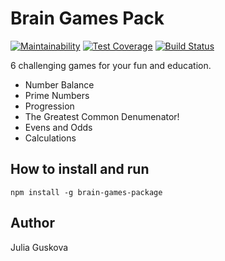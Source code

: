 # Brain Games Pack

[![Maintainability](https://api.codeclimate.com/v1/badges/2c7234844a17578315b6/maintainability)](https://codeclimate.com/github/guskovaue/project-lvl1-s308/maintainability)
[![Test Coverage](https://api.codeclimate.com/v1/badges/2c7234844a17578315b6/test_coverage)](https://codeclimate.com/github/guskovaue/project-lvl1-s308/test_coverage)
[![Build Status](https://travis-ci.org/guskovaue/project-lvl1-s308.svg?branch=master)](https://travis-ci.org/guskovaue/project-lvl1-s308)

6 challenging games for your fun and education.
- Number Balance
- Prime Numbers
- Progression
- The Greatest Common Denumenator!
- Evens and Odds
- Calculations

## How to install and run

`npm install -g brain-games-package`

## Author

Julia Guskova